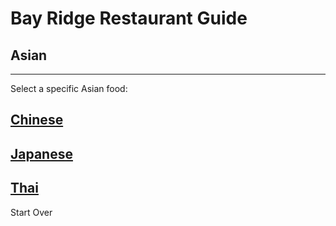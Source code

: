 # Bay Ridge Restaurant Guide
## Asian
---
Select a specific Asian food:
## [Chinese](chinese.md)
## [Japanese](japanese.md)
## [Thai](thai.md)
Start Over
